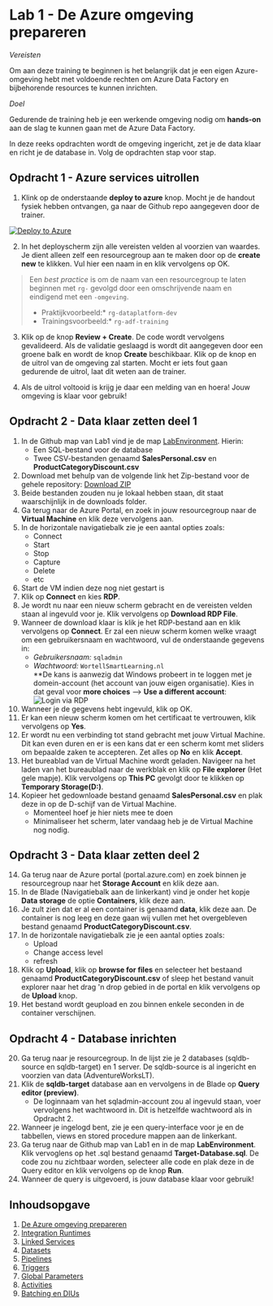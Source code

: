 # Lab 1 - De Azure omgeving prepareren

*Vereisten*

Om aan deze training te beginnen is het belangrijk dat je een eigen Azure-omgeving hebt met voldoende rechten om Azure Data Factory en bijbehorende resources te kunnen inrichten.

*Doel*

Gedurende de training heb je een werkende omgeving nodig om **hands-on** aan de slag te kunnen gaan met de Azure Data Factory.

In deze reeks opdrachten wordt de omgeving ingericht, zet je de data klaar en richt je de database in. Volg de opdrachten stap voor stap.

## Opdracht 1 - Azure services uitrollen

1. Klink op de onderstaande **deploy to azure** knop. Mocht je de handout fysiek hebben ontvangen, ga naar de Github repo aangegeven door de trainer.

[![Deploy to Azure](https://aka.ms/deploytoazurebutton)](https://portal.azure.com/#create/Microsoft.Template/uri/https%3A%2F%2Fraw.githubusercontent.com%2Fvstrien%2FADF-Training%2Fmain%2FLab1%2FLabEnvironment%2Fazuredeploy.json)

2. In het deployscherm zijn alle vereisten velden al voorzien van waardes. Je dient alleen zelf een resourcegroup aan te maken door op de **create new** te klikken. Vul hier een naam in en klik vervolgens op OK. 

> Een *best practice* is om de naam van een resourcegroup te laten beginnen met `rg-` gevolgd door een omschrijvende naam en eindigend met een `-omgeving`. 
>
> * Praktijkvoorbeeld:* `rg-dataplatform-dev`
> * Trainingsvoorbeeld:* `rg-adf-training`
>

3. Klik op de knop **Review + Create**. De code wordt vervolgens gevalideerd. Als de validatie geslaagd is wordt dit aangegeven door een groene balk en wordt de knop **Create**  beschikbaar. Klik op de knop en de uitrol van de omgeving zal starten. Mocht er iets fout gaan gedurende de uitrol, laat dit weten aan de trainer.

4. Als de uitrol voltooid is krijg je daar een melding van en hoera! Jouw omgeving is klaar voor gebruik! 

## Opdracht 2 - Data klaar zetten deel 1

1. In de Github map van Lab1 vind je de map [LabEnvironment](https://github.com/wortell-smart-learning/ADF-Training/tree/main/Lab1/LabEnvironment). Hierin:
   * Een SQL-bestand voor de database
   * Twee CSV-bestanden genaamd **SalesPersonal.csv** en **ProductCategoryDiscount.csv**
1. Download met behulp van de volgende link het Zip-bestand voor de gehele repository: [Download ZIP](https://github.com/wortell-smart-learning/ADF-Training/archive/refs/heads/main.zip)
1. Beide bestanden zouden nu je lokaal hebben staan, dit staat waarschijnlijk in de downloads folder.
1. Ga terug naar de Azure Portal, en zoek in jouw resourcegroup naar de **Virtual Machine** en klik deze vervolgens aan.
1. In de horizontale navigatiebalk zie je een aantal opties zoals:
   * Connect
   * Start
   * Stop
   * Capture
   * Delete
   * etc
1. Start de VM indien deze nog niet gestart is
1. Klik op **Connect** en kies **RDP**.
1. Je wordt nu naar een nieuw scherm gebracht en de vereisten velden staan al ingevuld voor je. Klik vervolgens op **Download RDP File**.
1. Wanneer de download klaar is klik je het RDP-bestand aan en klik vervolgens op **Connect**. Er zal een nieuw scherm komen welke vraagt om een gebruikersnaam en wachtwoord, vul de onderstaande gegevens in:
   * *Gebruikersnaam:* `sqladmin`
   * *Wachtwoord:* `WortellSmartLearning.nl`  
   **De kans is aanwezig dat Windows probeert in te loggen met je domein-account (het account van jouw eigen organisatie). Kies in dat geval voor **more choices** --> **Use a different account**:  
   ![Login via RDP](./img/win-login.gif)
1. Wanneer je de gegevens hebt ingevuld, klik op OK.
1. Er kan een nieuw scherm komen om het certificaat te vertrouwen, klik vervolgens op **Yes**.
1. Er wordt nu een verbinding tot stand gebracht met jouw Virtual Machine. Dit kan even duren en er is een kans dat er een scherm komt met sliders om bepaalde zaken te accepteren. Zet alles op **No** en klik **Accept**.
1. Het bureablad van de Virtual Machine wordt geladen. Navigeer na het laden van het bureaublad naar de werkblak en klik op **File explorer** (Het gele mapje). Klik vervolgens op **This PC** gevolgt door te klikken op **Temporary Storage(D:)**.
1. Kopieer het gedownloade bestand genaamd **SalesPersonal.csv** en plak deze in op de D-schijf van de Virtual Machine.
   * Momenteel hoef je hier niets mee te doen
   * Minimaliseer het scherm, later vandaag heb je de Virtual Machine nog nodig.


## Opdracht 3 - Data klaar zetten deel 2

14. Ga terug naar de Azure portal (portal.azure.com) en zoek binnen je resourcegroup naar het **Storage Account** en klik deze aan.
14. In de Blade (Navigatiebalk aan de linkerkant) vind je onder het kopje **Data storage** de optie **Containers**, klik deze aan.
14. Je zult zien dat er al een container is genaamd **data**, klik deze aan. De container is nog leeg en deze gaan wij vullen met het overgebleven bestand genaamd **ProductCategoryDiscount.csv**.
14. In de horizontale navigatiebalk zie je een aantal opties zoals:
    * Upload
    * Change access level
    * refresh
14. Klik op **Upload**, klik op **browse for files** en selecteer het bestaand genaamd **ProductCategoryDiscount.csv** of sleep het bestand vanuit explorer naar het drag 'n drop gebied in de portal en klik vervolgens op de **Upload** knop.
14. Het bestand wordt geupload en zou binnen enkele seconden in de container verschijnen.


## Opdracht 4 - Database inrichten

20. Ga terug naar je resourcegroup. In de lijst zie je 2 databases (sqldb-source en sqldb-target) en 1 server. De sqldb-source is al ingericht en voorzien van data (AdventureWorksLT).
20. Klik de **sqldb-target** database aan en vervolgens in de Blade op **Query editor (preview)**.
    * De loginnaam van het sqladmin-account zou al ingevuld staan, voer vervolgens het wachtwoord in. Dit is hetzelfde wachtwoord als in Opdracht 2.
20. Wanneer je ingelogd bent, zie je een query-interface voor je en de tabbellen, views en stored procedure mappen aan de linkerkant.
20. Ga terug naar de Github map van Lab1 en in de map **LabEnvironment**. Klik vervoglens op het .sql bestand genaamd **Target-Database.sql**. De code zou nu zichtbaar worden, selecteer alle code en plak deze in de Query editor en klik vervolgens op de knop **Run**.
20. Wanneer de query is uitgevoerd, is jouw database klaar voor gebruik!

## Inhoudsopgave

1. [De Azure omgeving prepareren](../Lab1/LabInstructions1.md)
2. [Integration Runtimes](../Lab2/LabInstructions2.md)
3. [Linked Services](../Lab3/LabInstructions3.md)
4. [Datasets](../Lab4/LabInstructions4.md)
5. [Pipelines](../Lab5/LabInstructions5.md)
6. [Triggers](../Lab6/LabInstructions6.md)
7. [Global Parameters](../Lab7/LabInstructions7.md)
8. [Activities](../Lab8/LabInstructions8.md)
9. [Batching en DIUs](../Lab9/LabInstructions9.md)

